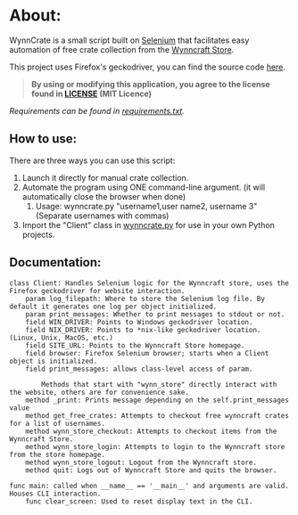 About:
======
WynnCrate is a small script built on [Selenium](https://www.selenium.dev/selenium/docs/api/py/) that facilitates easy automation of free crate collection from the [Wynncraft Store](https://store.wynncraft.com).

This project uses Firefox's geckodriver, you can find the source code [here](https://github.com/mozilla/geckodriver/releases).

>**By using or modifying this application, you agree to the license found in [LICENSE](./LICENSE.txt) (MIT Licence)**

_Requirements can be found in [requirements.txt](requirements.txt)._

How to use:
-----------
There are three ways you can use this script:

1. Launch it directly for manual crate collection.
2. Automate the program using ONE command-line argument. (it will automatically close the browser when done)
    1. Usage: wynncrate.py "username1,user name2, username 3" (Separate usernames with commas)
3. Import the "Client" class in [wynncrate.py](wynncrate.py) for use in your own Python projects.

Documentation:
--------------
    class Client: Handles Selenium logic for the Wynncraft store, uses the Firefox geckodriver for website interaction.
        param log_filepath: Where to store the Selenium log file. By default it generates one log per object initialized.
        param print_messages: Whether to print messages to stdout or not.
        field WIN_DRIVER: Points to Windows geckodriver location.
        field NIX_DRIVER: Points to *nix-like geckodriver location. (Linux, Unix, MacOS, etc.)
        field SITE_URL: Points to the Wynncraft Store homepage.
        field browser: Firefox Selenium browser; starts when a Client object is initialized.
        field print_messages: allows class-level access of param.
        
            Methods that start with "wynn_store" directly interact with the website, others are for convenience sake.
        method _print: Prints message depending on the self.print_messages value
        method get_free_crates: Attempts to checkout free wynncraft crates for a list of usernames.
        method wynn_store_checkout: Attempts to checkout items from the Wynncraft Store.
        method wynn_store_login: Attempts to login to the Wynncraft store from the store homepage.
        method wynn_store_logout: Logout from the Wynncraft store.
        method quit: Logs out of Wynncraft Store and quits the browser.

    func main: called when __name__ == '__main__' and arguments are valid. Houses CLI interaction.
        func clear_screen: Used to reset display text in the CLI.
